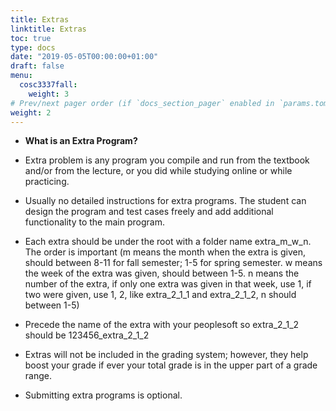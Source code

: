 ```yaml
---
title: Extras
linktitle: Extras
toc: true
type: docs
date: "2019-05-05T00:00:00+01:00"
draft: false
menu:
  cosc3337fall:
    weight: 3
# Prev/next pager order (if `docs_section_pager` enabled in `params.toml`)
weight: 2
---
```


- **What is an Extra Program?**
- Extra problem is any program you compile and run from the textbook and/or from the lecture, or you did while studying online or while practicing.

- Usually no detailed instructions for extra programs. The student can design the program and test cases freely and add additional functionality to the main program.

- Each extra should be under the root with a folder name extra_m_w_n. The order is important (m means the month when the extra is given, should between 8-11 for fall semester; 1-5 for spring semester. w means the week of the extra was given, should between 1-5. n means the number of the extra, if only one extra was given in that week, use 1, if two were given, use 1, 2, like extra_2_1_1 and extra_2_1_2, n should between 1-5)

- Precede the name of the extra with your peoplesoft so extra_2_1_2 should be 123456_extra_2_1_2

- Extras will not be included in the grading system; however, they help boost your grade if ever your total grade is in the upper part of a grade range.

- Submitting extra programs is optional.
